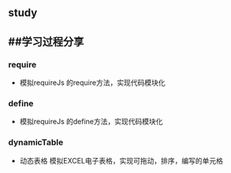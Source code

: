 study
---
##学习过程分享
---
### require
* 模拟requireJs 的require方法，实现代码模块化

### define
* 模拟requireJs 的define方法，实现代码模块化

### dynamicTable 
* 动态表格 模拟EXCEL电子表格，实现可拖动，排序，编写的单元格
